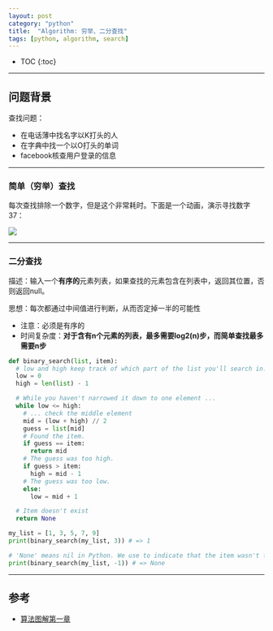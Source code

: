 ```yaml
---
layout: post
category: "python"
title:  "Algorithm: 穷举、二分查找"
tags: [python, algorithm, search]
---
```


- TOC
{:toc}

---
## 问题背景

查找问题：

* 在电话薄中找名字以K打头的人
* 在字典中找一个以O打头的单词
* facebook核查用户登录的信息

---

### 简单（穷举）查找

每次查找排除一个数字，但是这个非常耗时。下面是一个动画，演示寻找数字37：

![](https://i.pinimg.com/originals/e2/9a/31/e29a31c78bcc0d07c612adc77acc09a0.gif)

---

### 二分查找

描述：输入一个**有序的**元素列表，如果查找的元素包含在列表中，返回其位置，否则返回null。

思想：每次都通过中间值进行判断，从而否定掉一半的可能性

* 注意：必须是有序的
* 时间复杂度：**对于含有n个元素的列表，最多需要log2(n)步，而简单查找最多需要n步**

```python
def binary_search(list, item):
  # low and high keep track of which part of the list you'll search in.
  low = 0
  high = len(list) - 1

  # While you haven't narrowed it down to one element ...
  while low <= high:
    # ... check the middle element
    mid = (low + high) // 2
    guess = list[mid]
    # Found the item.
    if guess == item:
      return mid
    # The guess was too high.
    if guess > item:
      high = mid - 1
    # The guess was too low.
    else:
      low = mid + 1

  # Item doesn't exist
  return None

my_list = [1, 3, 5, 7, 9]
print(binary_search(my_list, 3)) # => 1

# 'None' means nil in Python. We use to indicate that the item wasn't found.
print(binary_search(my_list, -1)) # => None
```

---

## 参考

* [算法图解第一章](https://github.com/egonSchiele/grokking_algorithms/tree/master/01_introduction_to_algorithms/python)
